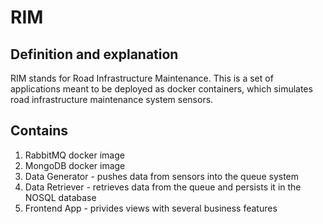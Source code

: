 # RIM

## Definition and explanation
RIM stands for Road Infrastructure Maintenance. This is a set of applications meant to be deployed as docker containers, which simulates road infrastructure maintenance system sensors.

## Contains

 1. RabbitMQ docker image
 2. MongoDB docker image
 3. Data Generator - pushes data from sensors into the queue system
 4. Data Retriever - retrieves data from the queue and persists it in the NOSQL database
 5. Frontend App - privides views with several business features
